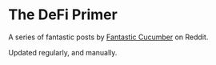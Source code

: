 # The DeFi Primer

A series of fantastic posts by [Fantastic Cucumber](https://www.reddit.com/user/Fantastic-Cucumber-1/posts/) on Reddit.

Updated regularly, and manually.
